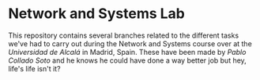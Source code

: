 # Network and Systems Lab
This repository contains several branches related to the different tasks we've had to carry out during the Network and Systems course over at the *Universidad de Alcalá* in Madrid, Spain. These have been made by *Pablo Collado Soto* and he knows he could have done a way better job but hey, life's life isn't it?
